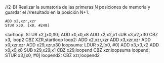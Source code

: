 


//2-B) Realizar la sumatoria de las primeras N posiciones de memoria y guardar el
//resultado en la posición N+1.

	ADD x2,xzr,xzr
	STUR x30, [x0, #240]	
startloop:
	STUR x2,[x0,#0]
	ADD x0,x0,x8
	ADD x2,x2,x1
	sUB x3,x2,x30
	CBZ x3, loop2
	CBZ XZR,startloop
loop2:
	ADD x2,xzr,xzr
	ADD x3,xzr,xzr
	ADD x0,xzr,xzr
	ADD x29,xzr,x30
loopsuma:
        LDUR x2,[x0, #0]
        ADD x3,x3,x2
        ADD x0,x0,x8
        SUB x29,x29,x1
        CBZ x29,loopend
        CBZ xzr,loopsuma
loopend:
	STUR x3,[x0, #0]
loopend2:
	CBZ xzr,loopend2


